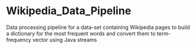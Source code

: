 # Wikipedia_Data_Pipeline
Data processing pipeline for a data-set containing Wikipedia pages to build a dictionary for the most frequent words and convert them to term-frequency vector using Java streams
